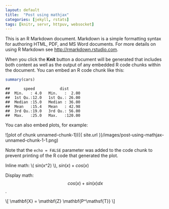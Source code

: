 ```yaml
---
layout: default
title:  "Post using mathjax"
categories: [jekyll, rstats]
tags: [knitr, servr, httpuv, websocket]
---
```




This is an R Markdown document. Markdown is a simple formatting syntax for authoring HTML, PDF, and MS Word documents. For more details on using R Markdown see <http://rmarkdown.rstudio.com>.

When you click the **Knit** button a document will be generated that includes both content as well as the output of any embedded R code chunks within the document. You can embed an R code chunk like this:


```r
summary(cars)
```

```
##      speed           dist       
##  Min.   : 4.0   Min.   :  2.00  
##  1st Qu.:12.0   1st Qu.: 26.00  
##  Median :15.0   Median : 36.00  
##  Mean   :15.4   Mean   : 42.98  
##  3rd Qu.:19.0   3rd Qu.: 56.00  
##  Max.   :25.0   Max.   :120.00
```

You can also embed plots, for example:

![plot of chunk unnamed-chunk-1]({{ site.url }}/images/post-using-mathjax-unnamed-chunk-1-1.png) 

Note that the `echo = FALSE` parameter was added to the code chunk to prevent printing of the R code that generated the plot.

Inline math: \\( sin(x^2) \\), $sin(x) + cos(x)$

Display math:
$$cos(x) + sin(x) dx$$.

\\[ \mathbf{X} = \mathbf{Z} \mathbf{P^\mathsf{T}} \\]

